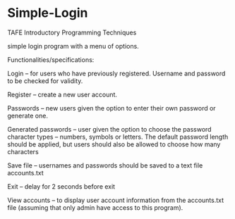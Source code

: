 # Simple-Login
TAFE Introductory Programming Techniques 

simple login program with a menu of options.

Functionalities/specifications:

Login – for users who have previously registered. Username and password to be checked for validity.  

Register – create a new user account. 

Passwords – new users given the option to enter their own password or generate one. 

Generated passwords – user given the option to choose the password character types – numbers, symbols or letters. The default password length should be applied, but users should also be allowed to choose how many characters

Save file – usernames and passwords should be saved to a text file accounts.txt 

Exit – delay for 2 seconds before exit 

View accounts – to display user account information from the accounts.txt file (assuming that only admin have access to this program). 

